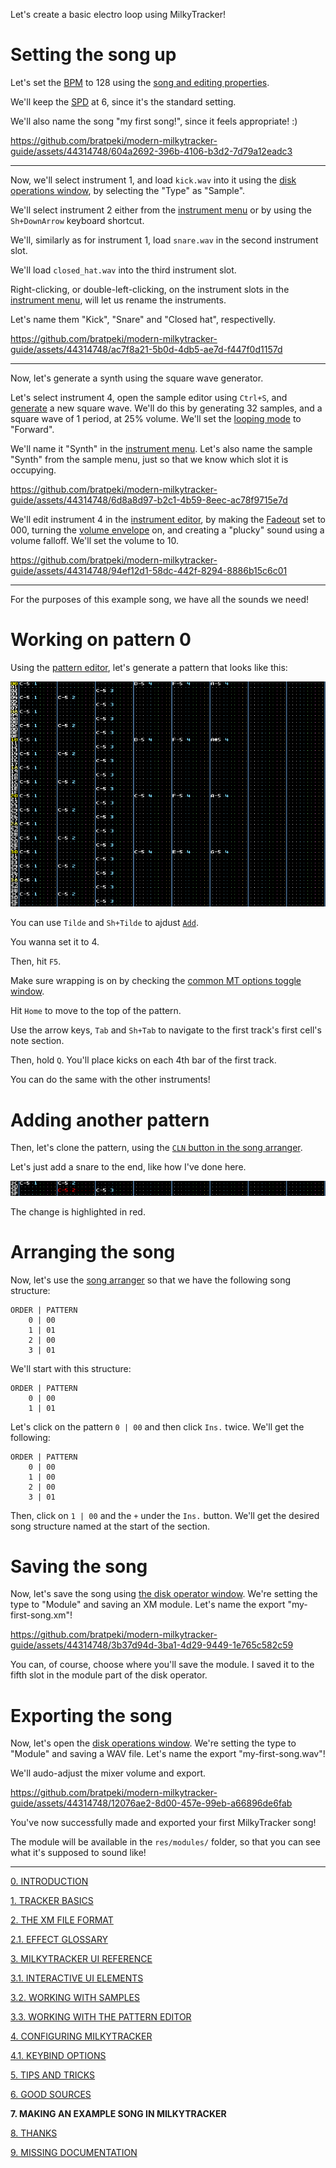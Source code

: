 Let's create a basic electro loop using MilkyTracker!

# Setting the song up

Let's set the [BPM](./basics.md#ticks-spd-and-bpm) to 128 using the
[song and editing properties](./ui.md#song-and-editing-properties).

We'll keep the [SPD](./basics.md#ticks-spd-and-bpm) at 6, since it's the standard setting.

We'll also name the song "my first song!", since it feels appropriate! :)

<!-- AVAILABLE AT: ../img/firstSong_1.mp4 -->
https://github.com/bratpeki/modern-milkytracker-guide/assets/44314748/604a2692-396b-4106-b3d2-7d79a12eadc3

---

Now, we'll select instrument 1, and load `kick.wav` into it using the
[disk operations window](./ui.md#disk-operations-window), by selecting the "Type" as "Sample".

We'll select instrument 2 either from the [instrument menu](./ui.md#instrument-menu) or by using
the `Sh+DownArrow` keyboard shortcut.

We'll, similarly as for instrument 1, load `snare.wav` in the second instrument slot.

We'll load `closed_hat.wav` into the third instrument slot.

Right-clicking, or double-left-clicking, on the instrument slots in the
[instrument menu](./ui.md#instrument-menu), will let us rename the instruments.

Let's name them "Kick", "Snare" and "Closed hat", respectivelly.

<!-- AVAILABLE AT: ../img/firstSong_2.mp4 -->
https://github.com/bratpeki/modern-milkytracker-guide/assets/44314748/ac7f8a21-5b0d-4db5-ae7d-f447f0d1157d

---

Now, let's generate a synth using the square wave generator.

Let's select instrument 4, open the sample editor using `Ctrl+S`, and
[generate](./samples.md#generators) a new square wave.
We'll do this by generating 32 samples, and a square wave of 1 period, at 25% volume.
We'll set the [looping mode](./ui.md#looping-mode-radio-buttons) to "Forward".

We'll name it "Synth" in the [instrument menu](./ui.md#instrument-menu). Let's also name the
sample "Synth" from the sample menu, just so that we know which slot it is occupying.

<!-- AVAILABLE AT: ../img/firstSong_3.mp4 -->
https://github.com/bratpeki/modern-milkytracker-guide/assets/44314748/6d8a8d97-b2c1-4b59-8eec-ac78f9715e7d

We'll edit instrument 4 in the [instrument editor](./ui.md#instrument-editor), by making the
[Fadeout](./xm.md#fadeout) set to 000, turning the [volume envelope](./xm.md#volume-envelope) on,
and creating a "plucky" sound using a volume falloff. We'll set the volume to 10.

<!-- AVAILABLE AT: ../img/firstSong_4.mp4 -->
https://github.com/bratpeki/modern-milkytracker-guide/assets/44314748/94ef12d1-58dc-442f-8294-8886b15c6c01

---

For the purposes of this example song, we have all the sounds we need!

# Working on pattern 0

Using the [pattern editor](TODO), let's generate a pattern that looks like this:

![firstSong_pat0.png](../img/firstSong_pat0.png)

You can use `Tilde` and `Sh+Tilde` to ajdust [`Add`](./ui.md#add).

You wanna set it to 4.

Then, hit `F5`.

Make sure wrapping is on by checking the
[common MT options toggle window](./ui.md#common-mt-options-toggle-window).

Hit `Home` to move to the top of the pattern.

Use the arrow keys, `Tab` and `Sh+Tab` to navigate to the first track's first cell's note section.

Then, hold `Q`.
You'll place kicks on each 4th bar of the first track.

You can do the same with the other instruments!

# Adding another pattern

Then, let's clone the pattern, using the [`CLN` button in the song arranger](./ui.md#the-song-arranger).

Let's just add a snare to the end, like how I've done here.

![firstSong_pat1.png](../img/firstSong_pat1.png)

The change is highlighted in red.

# Arranging the song

Now, let's use the [song arranger](TODO) so that we have the following song structure:

```
ORDER | PATTERN
    0 | 00
    1 | 01
    2 | 00
    3 | 01
```

We'll start with this structure:

```
ORDER | PATTERN
    0 | 00
    1 | 01
```

Let's click on the pattern `0 | 00` and then click `Ins.` twice. We'll get the following:

```
ORDER | PATTERN
    0 | 00
    1 | 00
    2 | 00
    3 | 01
```

Then, click on `1 | 00` and the `+` under the `Ins.` button.
We'll get the desired song structure named at the start of the section.

# Saving the song

Now, let's save the song using [the disk operator window]().
We're setting the type to "Module" and saving an XM module.
Let's name the export "my-first-song.xm"!

<!-- AVAILABLE AT: ../img/firstSong_5.mp4 -->
https://github.com/bratpeki/modern-milkytracker-guide/assets/44314748/3b37d94d-3ba1-4d29-9449-1e765c582c59

You can, of course, choose where you'll save the module.
I saved it to the fifth slot in the module part of the disk operator.

# Exporting the song

Now, let's open the [disk operations window](./ui.md#disk-operations-window).
We're setting the type to "Module" and saving a WAV file.
Let's name the export "my-first-song.wav"!

We'll audo-adjust the mixer volume and export.

<!-- AVAILABLE AT: ../img/firstSong_6.mp4 -->
https://github.com/bratpeki/modern-milkytracker-guide/assets/44314748/12076ae2-8d00-457e-99eb-a66896de6fab

You've now successfully made and exported your first MilkyTracker song!

The module will be available in the `res/modules/` folder, so that you can see what it's supposed to sound like!

---

[0. INTRODUCTION](./intro.md)

[1. TRACKER BASICS](./basics.md)

[2. THE XM FILE FORMAT](./xm.md)

[2.1. EFFECT GLOSSARY](./fx.md)

[3. MILKYTRACKER UI REFERENCE](./ui.md)

[3.1. INTERACTIVE UI ELEMENTS](./elems.md)

[3.2. WORKING WITH SAMPLES](./samples.md)

[3.3. WORKING WITH THE PATTERN EDITOR](./playlist.md)

[4. CONFIGURING MILKYTRACKER](./config.md)

[4.1. KEYBIND OPTIONS](./keybind.md)

[5. TIPS AND TRICKS](./tips.md)

[6. GOOD SOURCES](./sources.md)

**7. MAKING AN EXAMPLE SONG IN MILKYTRACKER**

[8. THANKS](./thanks.md)

[9. MISSING DOCUMENTATION](./missing.md)
